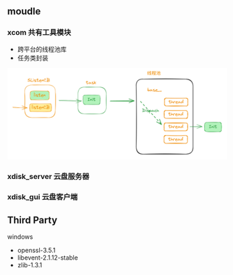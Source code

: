 ## moudle

### xcom 共有工具模块

- 跨平台的线程池库
- 任务类封装

![](assets\imgs\image.png)

### xdisk_server 云盘服务器

### xdisk_gui 云盘客户端


## Third Party

windows

- openssl-3.5.1
- libevent-2.1.12-stable
- zlib-1.3.1

